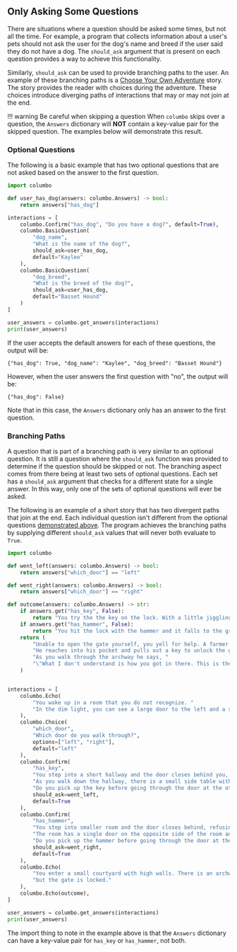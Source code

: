 ## Only Asking Some Questions

There are situations where a question should be asked some times, but not all the time. For example, a program that collects
information about a user's pets should not ask the user for the dog's name and breed if the user said they do not have a
dog. The `should_ask` argument that is present on each question provides a way to achieve this functionality.

Similarly, `should_ask` can be used to provide branching paths to the user. An example of these branching paths is a
[Choose Your Own Adventure][choose-your-own-adventure] story. The story provides the reader with choices during the
adventure. These choices introduce diverging paths of interactions that may or may not join at the end.

!!! warning Be careful when skipping a question
    When `columbo` skips over a question, the `Answers` dictionary will **NOT** contain a key-value pair for the
    skipped question. The examples below will demonstrate this result.

### Optional Questions

The following is a basic example that has two optional questions that are not asked based on the answer to the first
question.

```python
import columbo

def user_has_dog(answers: columbo.Answers) -> bool:
    return answers["has_dog"]

interactions = [
    columbo.Confirm("has_dog", "Do you have a dog?", default=True),
    columbo.BasicQuestion(
        "dog_name",
        "What is the name of the dog?",
        should_ask=user_has_dog,
        default="Kaylee"
    ),
    columbo.BasicQuestion(
        "dog_breed",
        "What is the breed of the dog?",
        should_ask=user_has_dog,
        default="Basset Hound"
    )
]

user_answers = columbo.get_answers(interactions)
print(user_answers)
```

If the user accepts the default answers for each of these questions, the output will be:

```
{"has_dog": True, "dog_name": "Kaylee", "dog_breed": "Basset Hound"}
```

However, when the user answers the first question with "no", the output will be:

```
{"has_dog": False}
```

Note that in this case, the `Answers` dictionary only has an answer to the first question.

### Branching Paths

A question that is part of a branching path is very similar to an optional question. It is still a question where
the `should_ask` function was provided to determine if the question should be skipped or not. The branching aspect comes from there being at
least two sets of optional questions. Each set has a `should_ask` argument that checks for a different state for a
single answer. In this way, only one of the sets of optional questions will ever be asked.

The following is an example of a short story that has two divergent paths that join at the end. Each individual question
isn't different from the optional questions [demonstrated above](#optional-questions). The program achieves the
branching paths by supplying different `should_ask` values that will never both evaluate to `True`.

```python
import columbo

def went_left(answers: columbo.Answers) -> bool:
    return answers["which_door"] == "left"

def went_right(answers: columbo.Answers) -> bool:
    return answers["which_door"] == "right"

def outcome(answers: columbo.Answers) -> str:
    if answers.get("has_key", False):
        return "You try the the key on the lock. With a little jiggling, it finally opens. You open the gate and leave."
    if answers.get("has_hammer", False):
        return "You hit the lock with the hammer and it falls to the ground. You open the gate and leave."
    return (
        "Unable to open the gate yourself, you yell for help. A farmer in the nearby field hears you. "
        "He reaches into his pocket and pulls out a key to unlock the gate and open it. "
        "As you walk through the archway he says, "
        "\"What I don't understand is how you got in there. This is the only key.\""
    )


interactions = [
    columbo.Echo(
        "You wake up in a room that you do not recognize. "
        "In the dim light, you can see a large door to the left and a small door to the right."
    ),
    columbo.Choice(
        "which_door",
        "Which door do you walk through?",
        options=["left", "right"],
        default="left"
    ),
    columbo.Confirm(
        "has_key",
        "You step into a short hallway and the door closes behind you, refusing to open again. "
        "As you walk down the hallway, there is a small side table with a key on it.\n"
        "Do you pick up the key before going through the door at the other end?",
        should_ask=went_left,
        default=True
    ),
    columbo.Confirm(
        "has_hammer",
        "You step into smaller room and the door closes behind, refusing to open again. "
        "The room has a single door on the opposite side of the room and a work bench with a hammer on it.\n"
        "Do you pick up the hammer before going through the door at the other side?",
        should_ask=went_right,
        default=True
    ),
    columbo.Echo(
        "You enter a small courtyard with high walls. There is an archway that would allow you to go free, "
        "but the gate is locked."
    ),
    columbo.Echo(outcome),
]

user_answers = columbo.get_answers(interactions)
print(user_answers)
```

The import thing to note in the example above is that the `Answers` dictionary can have a key-value pair for
`has_key` or `has_hammer`, not both.

[choose-your-own-adventure]: https://en.wikipedia.org/wiki/Choose_Your_Own_Adventure